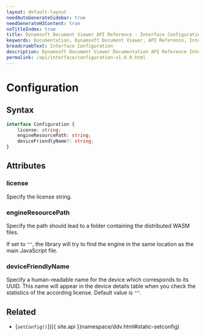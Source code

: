 ```yaml
---
layout: default-layout
needAutoGenerateSidebar: true
needGenerateH3Content: true
noTitleIndex: true
title: Dynamsoft Document Viewer API Reference - Interface Configuration
keywords: Documentation, Dynamsoft Document Viewer, API Reference, Interface Configuration
breadcrumbText: Interface Configuration
description: Dynamsoft Document Viewer Documentation API Reference Interface Configuration Page
permalink: /api/interface/configuration-v1.0.0.html
---
```


# Configuration

## Syntax

```typescript
interface Configuration {
    license: string; 
    engineResourcePath: string; 
    deviceFriendlyName?: string; 
}
```

## Attributes

### license

Specify the license string.

### engineResourcePath

Specify the path should lead to a folder containing the distributed WASM files.

If set to `""`, the library will try to find the engine in the same location as the main JavaScript file.

### deviceFriendlyName

Specify a human-readable name for the device which corresponds to its UUID. This name will appear in the device details table when you check the statistics of the according license. Default value is `""`.

## Related

- [`setConfig()`]({{ site.api }}namespace/ddv.html#static-setconfig)
